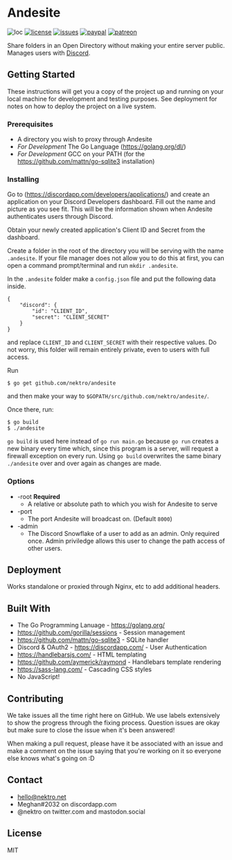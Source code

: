 # Andesite
![loc](https://tokei.rs/b1/github/nektro/andesite)
[![license](https://img.shields.io/github/license/nektro/andesite.svg)](https://github.com/nektro/andesite/blob/master/LICENSE)
[![issues](https://img.shields.io/github/issues/nektro/andesite.svg)](https://github.com/nektro/andesite/issues)
[![paypal](https://img.shields.io/badge/donate-paypal-blue.svg?logo=paypal)](https://www.paypal.me/nektro)
[![patreon](https://img.shields.io/badge/donate-patreon-orange.svg?logo=patreon)](https://www.patreon.com/nektro)

Share folders in an Open Directory without making your entire server public. Manages users with [Discord](https://discordapp.com/).

## Getting Started
These instructions will get you a copy of the project up and running on your local machine for development and testing purposes. See deployment for notes on how to deploy the project on a live system.

### Prerequisites
- A directory you wish to proxy through Andesite
- *For Development* The Go Language (https://golang.org/dl/)
- *For Development* GCC on your PATH (for the https://github.com/mattn/go-sqlite3 installation)

### Installing
Go to (https://discordapp.com/developers/applications/) and create an application on your Discord Developers dashboard. Fill out the name and picture as you see fit. This will be the information shown when Andesite authenticates users through Discord.

Obtain your newly created application's Client ID and Secret from the dashboard.

Create a folder in the root of the directory you will be serving with the name `.andesite`. If your file manager does not allow you to do this at first, you can open a command prompt/terminal and run `mkdir .andesite`.

In the `.andesite` folder make a `config.json` file and put the following data inside.
```
{
    "discord": {
        "id": "CLIENT_ID",
        "secret": "CLIENT_SECRET"
    }
}
```
and replace `CLIENT_ID` and `CLIENT_SECRET` with their respective values. Do not worry, this folder will remain entirely private, even to users with full access.

Run
```
$ go get github.com/nektro/andesite
```
and then make your way to `$GOPATH/src/github.com/nektro/andesite/`.

Once there, run:
```
$ go build
$ ./andesite
```

`go build` is used here instead of `go run main.go` because `go run` creates a new binary every time which, since this program is a server, will request a firewall exception on every run. Using `go build` overwrites the same binary `./andesite` over and over again as changes are made.

### Options
- -root **Required**
    - A relative or absolute path to which you wish for Andesite to serve
- -port
    - The port Andesite will broadcast on. (Default `8000`)
- -admin
    - The Discord Snowflake of a user to add as an admin. Only required once. Admin priviledge allows this user to change the path access of other users.

## Deployment
Works standalone or proxied through Nginx, etc to add additional headers.

## Built With
- The Go Programming Lanuage - https://golang.org/
- https://github.com/gorilla/sessions - Session management
- https://github.com/mattn/go-sqlite3 - SQLite handler
- Discord & OAuth2 - https://discordapp.com/ - User Authentication
- https://handlebarsjs.com/ - HTML templating
- https://github.com/aymerick/raymond - Handlebars template rendering
- https://sass-lang.com/ - Cascading CSS styles
- No JavaScript!

## Contributing
We take issues all the time right here on GitHub. We use labels extensively to show the progress through the fixing process. Question issues are okay but make sure to close the issue when it's been answered!

When making a pull request, please have it be associated with an issue and make a comment on the issue saying that you're working on it so everyone else knows what's going on :D

## Contact
- hello@nektro.net
- Meghan#2032 on discordapp.com
- @nektro on twitter.com and mastodon.social

## License
MIT
